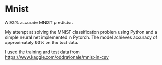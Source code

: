 # Mnist
A 93% accurate MNIST predictor.

My attempt at solving the MNIST classification problem using Python and a simple neural net implemented in Pytorch. The model achieves accuracy of approximately 93% on the test data.

I used the training and test data from https://www.kaggle.com/oddrationale/mnist-in-csv
